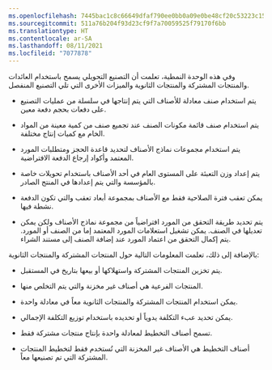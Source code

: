 ```yaml
---
ms.openlocfilehash: 7445bac1c8c66649dfaf790ee0bb0a09e0be48cf20c53223c158c8b12597acda
ms.sourcegitcommit: 511a76b204f93d23cf9f7a70059525f79170f6bb
ms.translationtype: HT
ms.contentlocale: ar-SA
ms.lasthandoff: 08/11/2021
ms.locfileid: "7077878"
---
```

وفي هذه الوحدة النمطية، تعلمت أن التصنيع التحويلي يسمح باستخدام العائدات والمنتجات المشتركة والمنتجات الثانوية والميزات الأخرى التي تلي التصنيع المنفصل.

-   يتم استخدام صنف معادلة للأصناف التي يتم إنتاجها في سلسلة من عمليات التصنيع على دفعات بحجم دفعة معين.

-   يتم استخدام صنف قائمة مكونات الصنف عند تجميع صنف من كمية معينة من المواد الخام مع كميات إنتاج مختلفة.

-   يتم استخدام مجموعات نماذج الأصناف لتحديد قاعدة الحجز ومتطلبات المورد المعتمد وأكواد إرجاع الدفعة الافتراضية.

-   يتم إعداد وزن التعبئة على المستوى العام في أحد الأصناف باستخدام تحويلات خاصة بالمؤسسة والتي يتم إعدادها في المنتج الصادر.

-   يمكن تعقب فترة الصلاحية فقط مع الأصناف بمجموعة أبعاد تعقب والتي تكون الدفعة نشطة فيها.

-   يتم تحديد طريقة التحقق من المورد افتراضياً من مجموعة نماذج الأصناف ولكن يمكن تعديلها في الصنف. يمكن تشغيل استعلامات المورد المعتمد إما من الصنف أو المورد. يتم إكمال التحقق من اعتماد المورد عند إضافة الصنف إلى مستند الشراء.

بالإضافة إلى ذلك، تعلمت المعلومات التالية حول المنتجات المشتركة والمنتجات الثانوية:

-   يتم تخزين المنتجات المشتركة واستهلاكها أو بيعها بتاريخ في المستقبل.

-   المنتجات الفرعية هي أصناف غير مخزنة والتي يتم التخلص منها.

-   يمكن استخدام المنتجات المشتركة والمنتجات الثانوية معاً في معادلة واحدة.

-   يمكن تحديد عبء التكلفة يدوياً أو تحديده باستخدام توزيع التكلفة الإجمالي.

-   تسمح أصناف التخطيط لمعادلة واحدة بإنتاج منتجات مشتركة فقط.

-   أصناف التخطيط هي الأصناف غير المخزنة التي تُستخدم فقط لتخطيط المنتجات المشتركة التي تم تصنيعها معاً.
